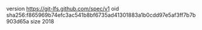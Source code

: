version https://git-lfs.github.com/spec/v1
oid sha256:f865969b74efc3ac541b8bf6735ad41301883a1b0cdd97e5af3ff7b7b903d65a
size 2018
